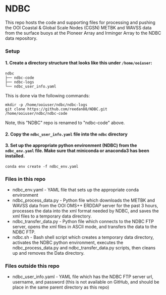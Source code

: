 # NDBC

This repo hosts the code and supporting files for processing and pushing the OOI
Coastal & Global Scale Nodes (CGSN) METBK and WAVSS data from the surface buoys
at the Pioneer Array and Irminger Array to the NDBC data repository.

### Setup
#### 1. Create a directory structure that looks like this under `/home/ooiuser`:

```
ndbc
├── ndbc-code
├── ndbc-logs
└── ndbc_user_info.yaml
```

This is done via the following commands:

```
mkdir -p /home/ooiuser/ndbc/ndbc-logs
git clone https://github.com/reedan88/NDBC.git /home/ooiuser/ndbc/ndbc-code
```

Note, this "NDBC" repo is renamed to "ndbc-code" above.

#### 2. Copy the `ndbc_user_info.yaml` file into the `ndbc` directory

#### 3. Set up the appropriate python environment (NDBC) from the `ndbc_env.yaml` file. Make sure that miniconda or anaconda3 has been installed.

```
conda env create -f ndbc_env.yaml
```

### Files in this repo
* ndbc_env.yaml - YAML file that sets up the appropriate conda environment
* ndbc_process_data.py - Python file which downloads the METBK and WAVSS data from the OOI OMS++ ERDDAP server for the past 3 hours, processes the data into the xml format needed by NDBC, and saves the xml files to a temporary data directory.
* ndbc_transfer_data.py - Python file which connects to the NDBC FTP server, opens the xml files in ASCII mode, and transfers the data to the NDBC FTP.
* ndbc.sh - Bash shell script which creates a temporary data directory, activates the NDBC python environment, executes the ndbc_process_data.py and ndbc_transfer_data.py scripts, then cleans up and removes the Data directory.


### Files outside this repo
* ndbc_user_info.yaml - YAML file which has the NDBC FTP server url, username, and password (this is not available on GitHub, and should be place in the same parent directory as this repo)


